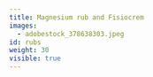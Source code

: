 ```yaml
---
title: Magnesium rub and Fisiocrem
images:
  - adobestock_378638303.jpeg
id: rubs
weight: 30
visible: true
---
```

